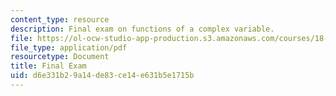 ```yaml
---
content_type: resource
description: Final exam on functions of a complex variable.
file: https://ol-ocw-studio-app-production.s3.amazonaws.com/courses/18-112-functions-of-a-complex-variable-fall-2008/d6e331b29a14de83ce14e631b5e1715b_finalprob.pdf
file_type: application/pdf
resourcetype: Document
title: Final Exam
uid: d6e331b2-9a14-de83-ce14-e631b5e1715b
---
```

